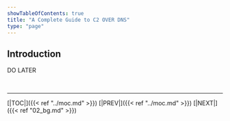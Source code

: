 ```yaml
---
showTableOfContents: true
title: "A Complete Guide to C2 OVER DNS"
type: "page"
---
```


## Introduction
DO LATER

<br>

___


[|TOC|]({{< ref "../moc.md" >}})
[|PREV|]({{< ref "../moc.md" >}})
[|NEXT|]({{< ref "02_bg.md" >}})
